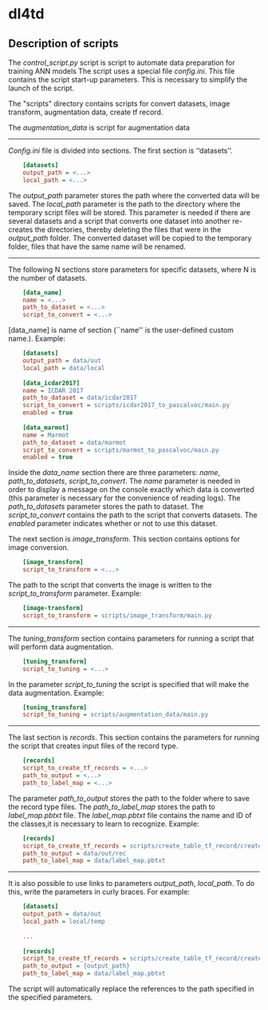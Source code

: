 # dl4td
## Description of scripts
The *control_script.py* script is script to automate data preparation for training ANN models
The script uses a special file *config.ini*. This file contains the script start-up parameters. This is necessary to simplify the launch of the script.

The "scripts" directory contains scripts for convert datasets, image transform, augmentation data, create tf record.

The *augmentation_data* is script for augmentation data




------------
*Config.ini* file is divided into sections. The first section is ‘‘datasets’’. 
```ini
    [datasets]
    output_path = <...>
    local_path = <...>
```
The *output_path* parameter stores the path where the converted data will be saved. The *local_path* parameter is the path to the directory where the temporary script files will be stored. This parameter is needed if there are several datasets and a script that converts one dataset into another re-creates the directories, thereby deleting the files that were in the *output_path* folder. The converted dataset will be copied to the temporary folder, files that have the same name will be renamed. 

------------
The following N sections store parameters for specific datasets, where N is the number of datasets.

```ini
    [data_name]
    name = <...>
    path_to_dataset = <...>
    script_to_convert = <...>
```
[data_name] is name of section (``name'' is the user-defined custom name.).
Example: 
```ini
    [datasets]
    output_path = data/out
    local_path = data/local
    
    [data_icdar2017]
    name = ICDAR 2017
    path_to_dataset = data/icdar2017
    script_to_convert = scripts/icdar2017_to_pascalvoc/main.py
    enabled = true
    
    [data_marmot]
    name = Marmot
    path_to_dataset = data/marmot
    script_to_convert = scripts/marmot_to_pascalvoc/main.py
    enabled = true
```
Inside the *data_name* section there are three parameters: *name*, *path_to_datasets*, *script_to_convert*. The *name* parameter is needed in order to display a message on the console exactly which data is converted (this parameter is necessary for the convenience of reading logs). The *path_to_datasets* parameter stores the path to dataset. The *script_to_convert* contains the path to the script that converts datasets. The *enabled* parameter indicates whether or not to use this dataset.

The next section is *image_transform*. This section contains options for image conversion.
```ini
    [image_transform]
    script_to_transform = <...> 
```
The path to the script that converts the image is written to the *script_to_transform* parameter.
Example: 
```ini
    [image-transform]
    script_to_transform = scripts/image_transform/main.py
```
------------
The *tuning_transform* section contains parameters for running a script that will perform data augmentation.
```ini
    [tuning_transform]
    script_to_tuning = <...>
```
In the parameter *script_to_tuning* the script is specified that will make the data augmentation.
Example: 
```ini
    [tuning_transform]
    script_to_tuning = scripts/augmentation_data/main.py
```
------------
The last section is *records*. This section contains the parameters for running the script that creates input files of the record type.
```ini
    [records]
    script_to_create_tf_records = <...>
    path_to_output = <...>
    path_to_label_map = <...>
```
The parameter *path_to_output* stores the path to the folder where to save the record type files. The *path_to_label_map* stores the path to *label_map.pbtxt* file. The *label_map.pbtxt* file contains the name and ID of the classes,it is necessary to learn to recognize.
Example: 
```ini
    [records]
    script_to_create_tf_records = scripts/create_table_tf_record/create_tf_record.py
    path_to_output = data/out/rec
    path_to_label_map = data/label_map.pbtxt
```

------------
It is also possible to use links to parameters *output_path*, *local_path*. To do this, write the parameters in curly braces. 
For example:
```ini
    [datasets]
    output_path = data/out
    local_path = local/temp
    
    ...
    
    [records]
    script_to_create_tf_records = scripts/create_table_tf_record/create_tf_record.py
    path_to_output = {output_path}
    path_to_label_map = data/label_map.pbtxt
```
The script will automatically replace the references to the path specified in the specified parameters.
